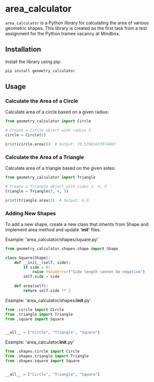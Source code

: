 # area_calculator

`area_calculator` is a Python library for calculating the area of various geometric shapes. This library is created as the first task from a test assignment for the Python trainee vacancy at Mindbox. 

## Installation

Install the library using pip:

```bash
pip install geometry_calculator
```

## Usage

### Calculate the Area of a Circle

Calculate area of a circle based on a given radius:

```Python
from geometry_calculator import Circle

# Create a Circle object with radius 5
circle = Circle(5)

print(circle.area())  # Output: 78.53981633974483
```

### Calculate the Area of a Triangle

Calculate area of a triangle based on the given sides:

```Python
from geometry_calculator import Triangle

# Create a Triangle object with sides 3, 4, 5
triangle = Triangle(3, 4, 5)

print(triangle.area())  # Output: 6.0
```

### Adding New Shapes

To add a new shape, create a new class that inherits from Shape and implement area method and update '__init__' files.

Example: 'area_calculator/shapes/square.py'
```Python
from geometry_calculator.shapes.shape import Shape

class Square(Shape):
    def __init__(self, side):
        if side < 0:
            raise ValueError("Side length cannot be negative")
        self.side = side
    
    def area(self):
        return self.side ** 2
```

Example: 'area_calculator/shapes/__init__.py'
```Python
from .circle import Circle
from .triangle import Triangle
from .square import Square


__all__ = ["Circle", "Triangle", "Square"]
```

Example: 'area_calculator/__init__.py'
```Python
from .shapes.circle import Circle
from .shapes.triangle import Triangle
from .shapes.square import Square


__all__ = ["Circle", "Triangle", "Square"]
```